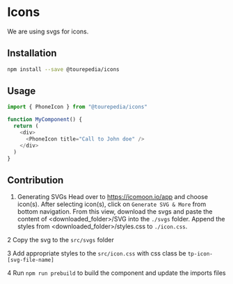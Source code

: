# Icons

We are using svgs for icons.

## Installation

```bash
npm install --save @tourepedia/icons
```

## Usage

```typescript
import { PhoneIcon } from "@tourepedia/icons"

function MyComponent() {
  return (
    <div>
      <PhoneIcon title="Call to John doe" />
    </div>
  )
}
```

## Contribution

1. Generating SVGs
   Head over to https://icomoon.io/app and choose icon(s). After selecting icon(s), click on `Generate SVG & More` from
   bottom navigation. From this view, download the svgs and paste the content of <downloaded_folder>/SVG into the
   `./svgs` folder. Append the styles from <downloaded_folder>/styles.css to `./icon.css`.

2 Copy the svg to the `src/svgs` folder

3 Add appropriate styles to the `src/icon.css` with css class be `tp-icon-[svg-file-name]`

4 Run `npm run prebuild` to build the component and update the imports files
